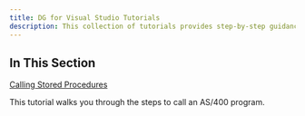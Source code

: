 ```yaml
---
title: DG for Visual Studio Tutorials
description: This collection of tutorials provides step-by-step guidance on using DataGate with Visual Studio, covering installation, configuration, and development of applications using the DataGate database.
---
```


## In This Section


[Calling Stored Procedures](calling-stored-procedures.html)

This tutorial walks you through the steps to call an AS/400 program. 

